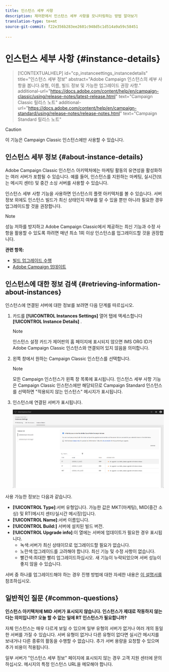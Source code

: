 ```yaml
---
title: 인스턴스 세부 사항
description: 제어판에서 인스턴스 세부 사항을 모니터링하는 방법 알아보기
translation-type: tm+mt
source-git-commit: f22e356b283ee2601c948d5c1d514a9a59c58451

---
```



# 인스턴스 세부 사항 {#instance-details}

>[!CONTEXTUALHELP]
>id=&quot;cp_instanceettings_instancedetails&quot;
>title=&quot;인스턴스 세부 정보&quot;
>abstract=&quot;Adobe Campaign 인스턴스의 세부 사항을 봅니다.유형, 이름, 빌드 정보 및 가능한 업그레이드 권장 사항.&quot;
>additional-url=&quot;https://docs.adobe.com/content/help/en/campaign-classic/using/release-notes/latest-release.html&quot; text=&quot;Campaign Classic 릴리스 노트&quot;
>additional-url=&quot;https://docs.adobe.com/content/help/en/campaign-standard/using/release-notes/release-notes.html&quot; text=&quot;Campaign Standard 릴리스 노트&quot;

>[!CAUTION]
>
>이 기능은 Campaign Classic 인스턴스에만 사용할 수 있습니다.

## 인스턴스 세부 정보 {#about-instance-details}

Adobe Campaign Classic 인스턴스 아키텍처에는 마케팅 활동의 유연성을 활성화하는 여러 서버가 포함될 수 있습니다. 예를 들어, 인스턴스를 지원하는 마케팅, 실시간(또는 메시지 센터) 및 중간 소싱 서버를 사용할 수 있습니다.

인스턴스 세부 사항 기능을 사용하면 인스턴스의 플랫 아키텍처를 볼 수 있습니다. 서버 정보 외에도 인스턴스 빌드가 최신 상태인지 여부를 알 수 있을 뿐만 아니라 필요한 경우 업그레이드할 것을 권장합니다.

>[!NOTE]
>
>성능 저하를 방지하고 Adobe Campaign Classic에서 제공하는 최신 기능과 수정 사항을 활용할 수 있도록 하려면 매년 최소 1회 이상 인스턴스를 업그레이드할 것을 권장합니다.

**관련 항목:**

* [빌드 업그레이드 수행](https://docs.campaign.adobe.com/doc/AC/getting_started/EN/buildUpgrade.html)
* [Adobe Campaign 업데이트](https://docs.campaign.adobe.com/doc/AC/en/PRO_Updating_Adobe_Campaign_Introduction.html)

## 인스턴스에 대한 정보 검색 {#retrieving-information-about-instances}

인스턴스에 연결된 서버에 대한 정보를 보려면 다음 단계를 따르십시오.

1. 카드를 **[!UICONTROL Instances Settings]** 열어 탭에 액세스합니다 **[!UICONTROL Instance Details]** .

   >[!NOTE]
   >
   >인스턴스 설정 카드가 제어판의 홈 페이지에 표시되지 않으면 IMS ORG ID가 Adobe Campaign Classic 인스턴스와 연결되어 있지 않음을 의미합니다.

1. 왼쪽 창에서 원하는 Campaign Classic 인스턴스를 선택합니다.

   >[!NOTE]
   >
   >모든 Campaign 인스턴스가 왼쪽 창 목록에 표시됩니다. 인스턴스 세부 사항 기능은 Campaign Classic 인스턴스에만 해당되므로 Campaign Standard 인스턴스를 선택하면 &quot;적용되지 않는 인스턴스&quot; 메시지가 표시됩니다.

1. 인스턴스에 연결된 서버가 표시됩니다.

   ![](assets/instance_details.png)

사용 가능한 정보는 다음과 같습니다.

* **[!UICONTROL Type]**:서버 유형입니다. 가능한 값은 MKT(마케팅), MID(중간 소싱) 및 RT(메시지 센터/실시간 메시징)입니다.
* **[!UICONTROL Name]**:서버 이름입니다.
* **[!UICONTROL Build:]** 서버에 설치된 빌드 버전.
* **[!UICONTROL Upgrade info]**:이 열에는 서버에 업데이트가 필요한 경우 표시됩니다.
   * 녹색:서버가 최신 상태이므로 업그레이드할 필요가 없습니다.
   * 노란색:업그레이드를 고려해야 합니다. 최신 기능 및 수정 사항이 없습니다.
   * 빨간색:최대한 빨리 업그레이드하십시오. 새 기능이 누락되었으며 서버 성능이 좋지 않을 수 있습니다.

서버 중 하나를 업그레이드해야 하는 경우 진행 방법에 대한 자세한 내용은 [이 설명서를](https://docs.campaign.adobe.com/doc/AC/getting_started/EN/buildUpgrade.html) 참조하십시오.

## 일반적인 질문 {#common-questions}

**인스턴스 아키텍처에 MID 서버가 표시되지 않습니다. 인스턴스가 제대로 작동하지 않는다는 의미입니까? 오늘 할 수 없는 일에 RT 인스턴스가 필요합니까?**

자체 인스턴스는 매우 다르게 보일 수 있으며 일부 유형의 서버가 없거나 여러 개의 동일한 서버를 가질 수 있습니다. 서버 유형이 없거나 다른 유형이 없다면 실시간 메시지를 보내거나 다른 종류의 활동을 수행할 수 없습니다. 추가 서버 용량을 요청할 수 있으며 추가 비용이 적용됩니다.

일부 서버가 &quot;인스턴스 세부 정보&quot; 페이지에 표시되지 않는 경우 고객 지원 센터에 문의하십시오. 메시지의 특정 인스턴스 URL을 메모해야 합니다.
